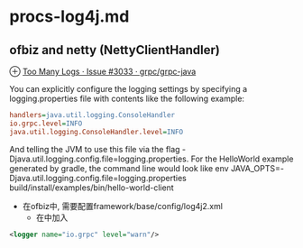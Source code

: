 # procs-log4j.md
## ofbiz and netty (NettyClientHandler)
⊕ [Too Many Logs · Issue #3033 · grpc/grpc-java](https://github.com/grpc/grpc-java/issues/3033)

You can explicitly configure the logging settings by specifying a logging.properties file with contents like the following example:

```ini
handlers=java.util.logging.ConsoleHandler
io.grpc.level=INFO
java.util.logging.ConsoleHandler.level=INFO
```
And telling the JVM to use this file via the flag -Djava.util.logging.config.file=logging.properties. For the HelloWorld example generated by gradle, the command line would look like env JAVA_OPTS=-Djava.util.logging.config.file=logging.properties build/install/examples/bin/hello-world-client

* 在ofbiz中, 需要配置framework/base/config/log4j2.xml
    * 在<Loggers>中加入

```xml
<logger name="io.grpc" level="warn"/>
```

